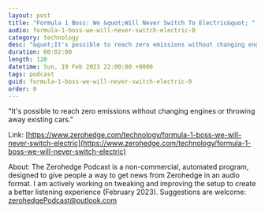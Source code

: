 ```yaml
---
layout: post
title: "Formula 1 Boss: We &quot;Will Never Switch To Electric&quot; "
audio: formula-1-boss-we-will-never-switch-electric-0
category: technology
desc: "&quot;It's possible to reach zero emissions without changing engines or throwing away existing cars.&quot; "
duration: 00:02:00
length: 120
datetime: Sun, 19 Feb 2023 22:00:00 +0000
tags: podcast
guid: formula-1-boss-we-will-never-switch-electric-0
order: 0
---
```

&quot;It's possible to reach zero emissions without changing engines or throwing away existing cars.&quot; 

Link: [https://www.zerohedge.com/technology/formula-1-boss-we-will-never-switch-electric](https://www.zerohedge.com/technology/formula-1-boss-we-will-never-switch-electric)

About: The Zerohedge Podcast is a non-commercial, automated program, designed to give people a way to get news from Zerohedge in an audio format.  I am actively working on tweaking and improving the setup to create a better listening experience (February 2023).  Suggestions are welcome: [zerohedgePodcast@outlook.com](mailto:zerohedgePodcast@outlook.com)
